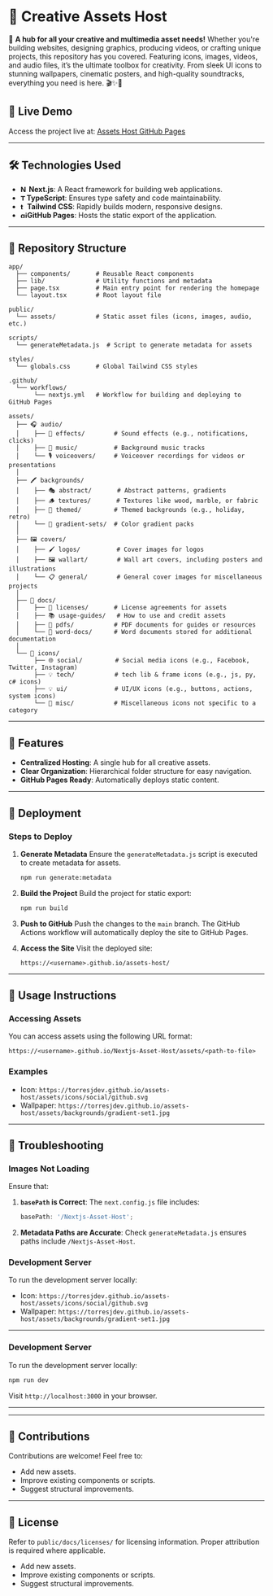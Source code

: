 # 🎨 Creative Assets Host

📜 **A hub for all your creative and multimedia asset needs!** Whether you're building websites, designing graphics, producing videos, or crafting unique projects, this repository has you covered. Featuring icons, images, videos, and audio files, it’s the ultimate toolbox for creativity. From sleek UI icons to stunning wallpapers, cinematic posters, and high-quality soundtracks, everything you need is here. 🎬✨🚀 

## 🔗 Live Demo
Access the project live at:
[Assets Host GitHub Pages](https://torresjdev.github.io/Nextjs-Asset-Host/)

---

## 🛠️ Technologies Used
- **<a href="https://nextjs.org/" target="_blank"><img src="https://profilinator.rishav.dev/skills-assets/nextjs.png" alt="NextJS" height="13"/></a> Next.js**: A React framework for building web applications.
- **<a href="https://www.typescriptlang.org/" target="_blank"><img src="https://profilinator.rishav.dev/skills-assets/typescript-original.svg" alt="TypeScript" height="12"/></a>TypeScript**: Ensures type safety and code maintainability.
- **<a href="https://tailwindcss.com/" target="_blank"><img src="https://torresjdev.github.io/assets-host/assets/icons/tech/tail.svg" alt="tailwindcss" height="13"></a>Tailwind CSS**: Rapidly builds modern, responsive designs.
- **<a href="https://pages.github.com/" target="_blank"><img src="https://torresjdev.github.io/assets-host/assets/icons/social/github.svg" alt="github pages" height="13"></a>GitHub Pages**: Hosts the static export of the application.

---

## 📂 Repository Structure

```
app/
  ├── components/       # Reusable React components
  ├── lib/              # Utility functions and metadata
  ├── page.tsx          # Main entry point for rendering the homepage
  └── layout.tsx        # Root layout file

public/
  └── assets/           # Static asset files (icons, images, audio, etc.)

scripts/
  └── generateMetadata.js  # Script to generate metadata for assets

styles/
  └── globals.css       # Global Tailwind CSS styles

.github/
  └── workflows/
       └── nextjs.yml   # Workflow for building and deploying to GitHub Pages

assets/ 
  ├── 🎧 audio/
  │    ├── 🔔 effects/        # Sound effects (e.g., notifications, clicks)
  │    ├── 🎵 music/          # Background music tracks
  │    └── 🎙️ voiceovers/     # Voiceover recordings for videos or presentations
  │
  ├── 🖍️ backgrounds/
  │    ├── 🎭 abstract/       # Abstract patterns, gradients
  │    ├── 🪵 textures/       # Textures like wood, marble, or fabric
  │    ├── 🎨 themed/         # Themed backgrounds (e.g., holiday, retro)
  │    └── 🌈 gradient-sets/  # Color gradient packs
  │
  ├── 🖼️ covers/
  │    ├── 🖌️ logos/          # Cover images for logos
  │    ├── 🖼️ wallart/        # Wall art covers, including posters and illustrations
  │    └── 📋 general/        # General cover images for miscellaneous projects
  │
  ├── 📜 docs/
  │    ├── 📑 licenses/       # License agreements for assets
  │    ├── 📚 usage-guides/   # How to use and credit assets
  │    ├── 📕 pdfs/           # PDF documents for guides or resources
  │    └── 📄 word-docs/      # Word documents stored for additional documentation
  │
  └── 🔗 icons/
       ├── 🌐 social/         # Social media icons (e.g., Facebook, Twitter, Instagram)
       ├── 💡 tech/           # tech lib & frame icons (e.g., js, py, c# icons)
       ├── 💡 ui/             # UI/UX icons (e.g., buttons, actions, system icons)
       └── 🎲 misc/           # Miscellaneous icons not specific to a category
```

---

## 🌟 Features
- **Centralized Hosting**: A single hub for all creative assets.
- **Clear Organization**: Hierarchical folder structure for easy navigation.
- **GitHub Pages Ready**: Automatically deploys static content.

---

## 🚀 Deployment

### Steps to Deploy
1. **Generate Metadata**
   Ensure the `generateMetadata.js` script is executed to create metadata for assets.
   ```bash
   npm run generate:metadata
   ```

2. **Build the Project**
   Build the project for static export:
   ```bash
   npm run build
   ```

3. **Push to GitHub**
   Push the changes to the `main` branch. The GitHub Actions workflow will automatically deploy the site to GitHub Pages.

4. **Access the Site**
   Visit the deployed site:
   ```
   https://<username>.github.io/assets-host/
   ```

---

## 🔗 Usage Instructions

### Accessing Assets
You can access assets using the following URL format:
```
https://<username>.github.io/Nextjs-Asset-Host/assets/<path-to-file>
```

### Examples
- Icon: `https://torresjdev.github.io/assets-host/assets/icons/social/github.svg`
- Wallpaper: `https://torresjdev.github.io/assets-host/assets/backgrounds/gradient-set1.jpg`

---

## 🧩 Troubleshooting

### Images Not Loading
Ensure that:
1. **`basePath` is Correct**: The `next.config.js` file includes:
   ```javascript
   basePath: '/Nextjs-Asset-Host';
   ```
2. **Metadata Paths are Accurate**: Check `generateMetadata.js` ensures paths include `/Nextjs-Asset-Host`.

### Development Server
To run the development server locally:
- Icon: `https://torresjdev.github.io/assets-host/assets/icons/social/github.svg`
- Wallpaper: `https://torresjdev.github.io/assets-host/assets/backgrounds/gradient-set1.jpg`

---

### Development Server
To run the development server locally:

```bash
npm run dev
```
Visit `http://localhost:3000` in your browser.

---
---

## 🤝 Contributions
Contributions are welcome! Feel free to:
- Add new assets.
- Improve existing components or scripts.
- Suggest structural improvements.

---

## 📜 License
Refer to `public/docs/licenses/` for licensing information. Proper attribution is required where applicable.
- Add new assets.
- Improve existing components or scripts.
- Suggest structural improvements.

